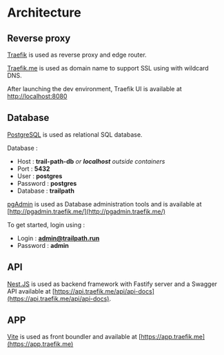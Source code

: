 # Architecture

## Reverse proxy

[Traefik](https://doc.traefik.io/traefik/) is used as reverse proxy and edge router. 

[Traefik.me](https://traefik.me/) is used as domain name to support SSL using with wildcard DNS.

After launching the dev environment, Traefik UI is available at [http://localhost:8080](http://localhost:8080/dashboard/#/) 

## Database

[PostgreSQL](https://www.postgresql.org/) is used as relational SQL database.

Database :
* Host : **trail-path-db** *or **localhost** outside containers*
* Port : **5432**
* User : **postgres**
* Password : **postgres**
* Database : **trailpath**

[pgAdmin](https://www.pgadmin.org/) is used as Database administration tools and is available at [http://pgadmin.traefik.me/](http://pgadmin.traefik.me/)

To get started, login using : 

* Login : **admin@trailpath.run** 
* Password : **admin**

## API

[Nest.JS](https://nestjs.com/) is used as backend framework with Fastify server and a Swagger API available at [https://api.traefik.me/api/api-docs](https://api.traefik.me/api/api-docs).

## APP

[Vite](https://vitejs.dev) is used as front boundler and available at [https://app.traefik.me](https://app.traefik.me)
